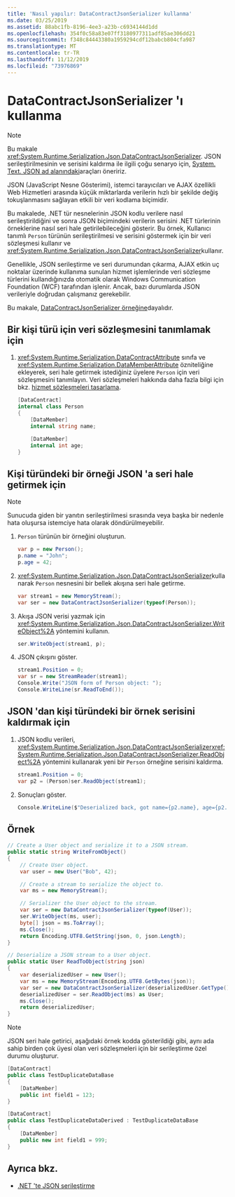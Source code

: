 ```yaml
---
title: 'Nasıl yapılır: DataContractJsonSerializer kullanma'
ms.date: 03/25/2019
ms.assetid: 88abc1fb-8196-4ee3-a23b-c6934144d1dd
ms.openlocfilehash: 354f0c58a83e07ff3180977311adf85ae306dd21
ms.sourcegitcommit: f348c84443380a1959294cdf12babcb804cfa987
ms.translationtype: MT
ms.contentlocale: tr-TR
ms.lasthandoff: 11/12/2019
ms.locfileid: "73976869"
---
```

# <a name="how-to-use-datacontractjsonserializer"></a>DataContractJsonSerializer 'ı kullanma

> [!NOTE]
> Bu makale <xref:System.Runtime.Serialization.Json.DataContractJsonSerializer>. JSON serileştirilmesinin ve serisini kaldırma ile ilgili çoğu senaryo için, [System. Text. JSON ad alanındaki](../../../standard/serialization/system-text-json-overview.md)araçları öneririz.

JSON (JavaScript Nesne Gösterimi), istemci tarayıcıları ve AJAX özellikli Web Hizmetleri arasında küçük miktarlarda verilerin hızlı bir şekilde değiş tokuşlanmasını sağlayan etkili bir veri kodlama biçimidir.

Bu makalede, .NET tür nesnelerinin JSON kodlu verilere nasıl serileştirildiğini ve sonra JSON biçimindeki verilerin serisini .NET türlerinin örneklerine nasıl seri hale getirilebileceğini gösterir. Bu örnek, Kullanıcı tanımlı `Person` türünün serileştirilmesi ve serisini göstermek için bir veri sözleşmesi kullanır ve <xref:System.Runtime.Serialization.Json.DataContractJsonSerializer>kullanır.

Genellikle, JSON serileştirme ve seri durumundan çıkarma, AJAX etkin uç noktalar üzerinde kullanıma sunulan hizmet işlemlerinde veri sözleşme türlerini kullandığınızda otomatik olarak Windows Communication Foundation (WCF) tarafından işlenir. Ancak, bazı durumlarda JSON verileriyle doğrudan çalışmanız gerekebilir.

Bu makale, [DataContractJsonSerializer örneğine](../samples/json-serialization.md)dayalıdır.

## <a name="to-define-the-data-contract-for-a-person-type"></a>Bir kişi türü için veri sözleşmesini tanımlamak için

1. <xref:System.Runtime.Serialization.DataContractAttribute> sınıfa ve <xref:System.Runtime.Serialization.DataMemberAttribute> özniteliğine ekleyerek, seri hale getirmek istediğiniz üyelere `Person` için veri sözleşmesini tanımlayın. Veri sözleşmeleri hakkında daha fazla bilgi için bkz. [hizmet sözleşmeleri tasarlama](../designing-service-contracts.md).

    ```csharp
    [DataContract]
    internal class Person
    {
        [DataMember]
        internal string name;

        [DataMember]
        internal int age;
    }
    ```

## <a name="to-serialize-an-instance-of-type-person-to-json"></a>Kişi türündeki bir örneği JSON 'a seri hale getirmek için

> [!NOTE]
> Sunucuda giden bir yanıtın serileştirilmesi sırasında veya başka bir nedenle hata oluşursa istemciye hata olarak döndürülmeyebilir.

1. `Person` türünün bir örneğini oluşturun.

    ```csharp
    var p = new Person();
    p.name = "John";
    p.age = 42;
    ```

2. <xref:System.Runtime.Serialization.Json.DataContractJsonSerializer>kullanarak `Person` nesnesini bir bellek akışına seri hale getirme.

    ```csharp
    var stream1 = new MemoryStream();
    var ser = new DataContractJsonSerializer(typeof(Person));
    ```

3. Akışa JSON verisi yazmak için <xref:System.Runtime.Serialization.Json.DataContractJsonSerializer.WriteObject%2A> yöntemini kullanın.

    ```csharp
    ser.WriteObject(stream1, p);
    ```

4. JSON çıkışını göster.

    ```csharp
    stream1.Position = 0;
    var sr = new StreamReader(stream1);
    Console.Write("JSON form of Person object: ");
    Console.WriteLine(sr.ReadToEnd());
    ```

## <a name="to-deserialize-an-instance-of-type-person-from-json"></a>JSON 'dan kişi türündeki bir örnek serisini kaldırmak için

1. JSON kodlu verileri, <xref:System.Runtime.Serialization.Json.DataContractJsonSerializer><xref:System.Runtime.Serialization.Json.DataContractJsonSerializer.ReadObject%2A> yöntemini kullanarak yeni bir `Person` örneğine serisini kaldırma.

    ```csharp
    stream1.Position = 0;
    var p2 = (Person)ser.ReadObject(stream1);
    ```

2. Sonuçları göster.

    ```csharp
    Console.WriteLine($"Deserialized back, got name={p2.name}, age={p2.age}");
    ```

## <a name="example"></a>Örnek

```csharp
// Create a User object and serialize it to a JSON stream.
public static string WriteFromObject()
{
    // Create User object.
    var user = new User("Bob", 42);

    // Create a stream to serialize the object to.
    var ms = new MemoryStream();

    // Serializer the User object to the stream.
    var ser = new DataContractJsonSerializer(typeof(User));
    ser.WriteObject(ms, user);
    byte[] json = ms.ToArray();
    ms.Close();
    return Encoding.UTF8.GetString(json, 0, json.Length);
}

// Deserialize a JSON stream to a User object.
public static User ReadToObject(string json)
{
    var deserializedUser = new User();
    var ms = new MemoryStream(Encoding.UTF8.GetBytes(json));
    var ser = new DataContractJsonSerializer(deserializedUser.GetType());
    deserializedUser = ser.ReadObject(ms) as User;
    ms.Close();
    return deserializedUser;
}
```

> [!NOTE]
> JSON seri hale getirici, aşağıdaki örnek kodda gösterildiği gibi, aynı ada sahip birden çok üyesi olan veri sözleşmeleri için bir serileştirme özel durumu oluşturur.

```csharp
[DataContract]
public class TestDuplicateDataBase
{
    [DataMember]
    public int field1 = 123;
}

[DataContract]
public class TestDuplicateDataDerived : TestDuplicateDataBase
{
    [DataMember]
    public new int field1 = 999;
}
```

## <a name="see-also"></a>Ayrıca bkz.

- [.NET 'te JSON serileştirme](../../../standard/serialization/system-text-json-overview.md)
